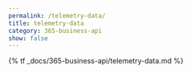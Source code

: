 ```yaml
---
permalink: /telemetry-data/
title: telemetry-data
category: 365-business-api
show: false
---
```


{% tf _docs/365-business-api/telemetry-data.md %}